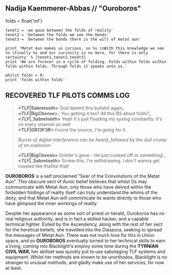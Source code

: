 ## Nadija Kaemmerer-Abbas // "Ouroboros"
    
folds = float('inf')  
      
    tenet1 = 'we gaze between the folds of reality'  
    tenet2 = 'between the folds we see the bonds'  
    tenet3 = 'between the bonds there is the will of metat aun'  
      
    print 'Metat Aun makes us curious, so %s \nWith this knowledge we see %s \Finally %s and our curiosity is no more, for there is only certainty' % [tenet1,tenet2,tenet3]  
    print 'We are forever in a cycle of folding. Folds within folds within folds within folds. Through folds it speaks unto us.`
    
    whilst folds > 0:  
    print 'folds within folds'

## RECOVERED TLF PILOTS COMMS LOG

> **<TLF|Sabretooth**_**>**_ God damnit this bullshit again_  
> **<**_**TLF|BigCheese**_**>**_ You getting it too? All this BS about folds?_  
> **<**_**TLF**_**|**_**Sabretooth>** Yeah it's just flooding my syslog constantly. It's on every channel as well  
> **<TLF|GR13F3R>** Found the source, I'm going for it.
> 
> _Bursts of digital interference can be heard, followed by the dull crump of an explosion_
> 
> _**<**_**TLF|BigCheese**_**>**_ Griefer's gone - He just cooked off or something!_  
> **<**_**TLF**_**|**_**Sabretooth>** Screw this, I'm withdrawing. I don't wanna get roasted like that!ke that!

**OUROBOROS** is a self proclaimed "Seer of the Convolutions of the Metat Aun". This obscure sect of Aunic belief believes that whilst Os may communicate with Metat Aun, only those who have delved within the forbidden foldings of reality itself can truly understand the whims of the deity, and that Metat Aun will comminicate its wants directly to those who have glimpsed the inner workings of reality.  
  
Despite her appearance as some sort of priest or herald, Ouroboros has no real religious authority, and is in fact a skilled hacker, and a capable technical fighter. Exiled by the Ascendency, along with the rest of her sect for the heretical beliefs, she travelled into the Diaspora, seeking to spread the messages of Metat Aun. There was not much love for this in Union space, and so **OUROBOROS** eventually turned to her technical skills to earn a living, coming into Blacklight's employ some time during the **TYRNIAN CIVIL WAR**, her skillset was quickly put to use sabotaging TLF systems and equipment. Whilst her methods are known to be unorthodox, Blacklight is no stranger to unusual methods, and gladly make use of her services, for now at least.